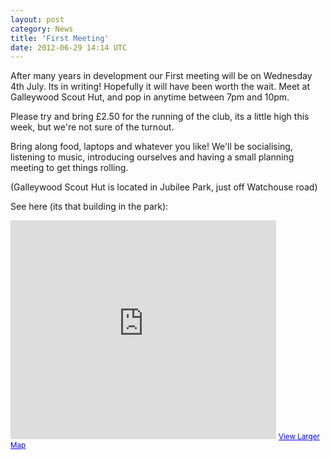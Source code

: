 ```yaml
---
layout: post
category: News
title: 'First Meeting'
date: 2012-06-29 14:14 UTC
---
```


After many years in development our First meeting will be on Wednesday 4th July. Its in writing! Hopefully it will have been worth the wait.
Meet at Galleywood Scout Hut, and pop in anytime between 7pm and 10pm.

Please try and bring £2.50 for the running of the club, its a little high this week, but we're not sure of the turnout.

Bring along food, laptops and whatever you like! We'll be socialising, listening to music, introducing ourselves and having a small planning meeting to get things rolling.

(Galleywood Scout Hut is located in Jubilee Park, just off Watchouse road)

See here (its that building in the park):
<iframe src="https://maps.google.com/maps?hl=en&amp;ie=UTF8&amp;ll=51.702506,0.479579&amp;spn=0.00361,0.010504&amp;t=h&amp;z=17&amp;output=embed" frameborder="0" marginwidth="0" marginheight="0" scrolling="no" width="425" height="350"></iframe>
<small><a style="color: #0000ff; text-align: left;" href="https://maps.google.com/maps?hl=en&amp;ie=UTF8&amp;ll=51.702506,0.479579&amp;spn=0.00361,0.010504&amp;t=h&amp;z=17&amp;source=embed">View Larger Map</a></small>

